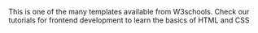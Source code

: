 This is one of the many templates available from W3schools. Check our tutorials for frontend development to learn the basics of HTML and CSS
